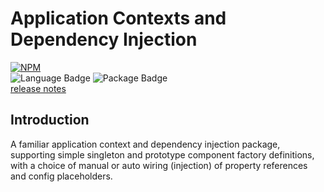 Application Contexts and Dependency Injection
=============================================================

[![NPM](https://nodei.co/npm/@alt-javascript/cdi.svg?downloads=true&downloadRank=true)](https://nodei.co/npm/@alt-javascript/cdi/)
<br/>
![Language Badge](https://img.shields.io/github/languages/top/alt-javascript/cdi)
![Package Badge](https://img.shields.io/npm/v/@alt-javascript/contexts) <br/>
[release notes](https://github.com/alt-javascript/cdi/blob/main/History.md)

<a name="intro">Introduction</a>
--------------------------------

A familiar application context and dependency injection package, supporting simple
singleton and prototype component factory definitions, with a choice of manual or auto
wiring (injection) of property references and config placeholders.


